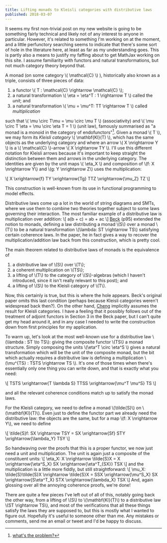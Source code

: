 ```yaml
---
title: Lifting monads to Kleisli categories with distributive laws
published: 2018-03-07
---
```


It seems my first non-trivial post on my new website is going to be
something fairly technical and likely not of any interest to anyone in
particular.  However, it's related to something I'm working on at the
moment, and a little perfunctory searching seems to indicate that
there's some sort of hole in the literature here, at least as far as
my understanding goes.  This is partly also a means to justify my
faffing about to get MathJax working on this site.  I assume
familiarity with functors and natural transformations, but not much
category theory beyond that.

A monad (on some category \\( \\mathcal{C} \\) ), historically also
known as a triple, consists of three pieces of data:

1. a functor \\( T : \\mathcal{C} \\rightarrow \\mathcal{C} \\);
2. a natural transformation \\( \\eta = \\eta^T : 1 \\rightarrow T \\)
   called the *unit*; and
3. a natural transformation \\( \\mu = \\mu^T: TT \\rightarrow T \\)
   called *multiplication*

such that \\( \\mu \\circ T\\mu = \\mu \\circ \\mu T \\)
(associativity) and \\( \\mu \\circ T \\eta = \\mu \\circ \\eta T = 1
\\) (unit law), famously summarised as "a monad is a monoid in the
category of endofunctors"[^1].  Given a monad \\( T \\), we may form
its *Kleisli category* \\( \\mathbf{Kl}(T) \\), which has the same
objects as the underlying category and where an arrow \\( X
\\nrightarrow Y \\) is a \\( \\mathcal{C} \\)-arrow \\( X \\rightarrow
TY \\).  I'll use this different notation for Kleisli arrows because
it's important to keep straight the distinction between them and
arrows in the underlying category.  The identities are given by the
unit maps \\( \\eta_X \\) and composition of \\(f: X \\nrightarrow
Y\\) and \\(g: Y \\nrightarrow Z\\) uses the multiplication:

\\[
X \\xrightarrow{f} TY \\xrightarrow{Tg} TTZ \\xrightarrow{\\mu_Z} TZ
\\]

This construction is well-known from its use in functional
programming to model effects.

[^1]: [what's the problem?]

Distributive laws come up a lot in the world of string diagrams and
SMTs, where we use them to combine two theories together subject to
some laws governing their interaction.  The most familiar example of a
distributive law is multiplication over addition: \\[ a(b + c) = ab +
ac \\] [Beck] (p95) extended the notion to monads, defining a law
distributing a monad \\(S\\) over a monad \\(T\\) to be a natural
transformation \\(\\lambda: ST \\rightarrow TS\\) satisfying certain
coherence laws.  In the paper, he in fact gives a way to recover the
multiplication/addition law back from this construction, which is
pretty cool.

The main theorem related to distributive laws of monads is the
equivalence of

1. a distributive law of \\(S\\) over \\(T\\);
2. a coherent multiplication on \\(TS\\);
3. a lifting of \\(T\\) to the category of \\(S\\)-algebras (which I
   haven't introduced, since it isn't really relevant to this post); and
4. a lifting of \\(S\\) to the Kleisli category of \\(T\\).

Now, this certainly is true, but this is where the hole appears.
Beck's original paper omits this last condition (perhaps because
Kleisli categories weren't widespread back then?).  On the other hand,
[Cheng] implicitly assumes the result for Kleisli categories.  I have
a feeling that it possibly follows out of the treatment of adjoint
functors in Section 3 in the Beck paper, but I can't quite get my head
around it, and in any case I needed to write the construction down
from first principles for my application.

To warm up, let's look at the most well-known use for a distributive
law \\(\\lambda : ST \\to TS\\): giving the composite functor \\(TS\\)
a monad structure.  Simply composing the units \\(\\eta^T \\circ
\\eta^S \\) gives a natural transformation which will be the unit of
the composite monad, but the bit which actually requires a
distributive law is defining a multiplication \\(\\mu^{TS} : TSTS
\\rightarrow TS \\).  It's one of those times when there's essentially
only one thing you can write down, and that is exactly what you need:

\\[
TSTS \\xrightarrow{T \\lambda S} TTSS \\xrightarrow{\\mu^T \\mu^S} TS
\\]

and all the relevant coherence conditions match up to satisfy the
monad laws.

For the Kleisli category, we need to define a monad \\(\\tilde{S}\\)
on \\(\\mathbf{Kl}(T)\\).  Even just to define the functor part we
already need the distributive law: the objects are the same, but for a
map \\(f: X \\nrightarrow Y\\), we need to define

\\[
\\tilde{S}f: SX \\rightarrow TSY =
SX \\xrightarrow{Sf} STY \\xrightarrow{\\lambda_Y} TSY
\\]

So handwaving over the proofs that this is a proper functor, we now
just need a unit and multiplication.  The unit is again just a
composite of the constituent units:
\\[
\\eta_X: X \\nrightarrow \\tilde{S}X =
X \\xrightarrow{\\eta^S_X} SX \\xrightarrow{\\eta^T_{SX}} TSX
\\]
and the multiplication is a little more fiddly, but still
straightforward:
\\[
\\mu_X: \\tilde{S}\\tilde{S}X \\nrightarrow \\tilde{S}X =
SSX \\xrightarrow{\\mu^S_X} SX \\xrightarrow{S\\eta^T_X} STX
\\xrightarrow{\\lambda_X} TSX
\\]
And, again glossing over all the annoying coherence proofs, we're
done!

There are quite a few pieces I've left out of all of this, notably
going back the other way, from a lifting of \\(S\\) to
\\(\\mathbf{Kl}(T)\\) to a distributive law \\(ST \\rightarrow TS\\),
and most of the verifications that all these things satisfy the laws
they are supposed to, but this is mostly what I wanted to figure out.
Hopefully it's useful to someone other than me.  Any mistakes or
comments, send me an email or tweet and I'd be happy to discuss.


[Cheng]: https://arxiv.org/abs/1112.3076
[Beck]: http://www.tac.mta.ca/tac/reprints/articles/18/tr18abs.html
[Lack]: http://www.tac.mta.ca/tac/volumes/13/9/13-09abs.html
[what's the problem?]: http://james-iry.blogspot.co.uk/2009/05/brief-incomplete-and-mostly-wrong.html
